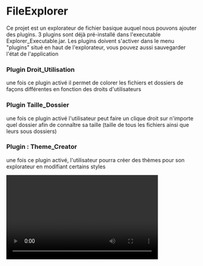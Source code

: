# **FileExplorer**

Ce projet est un explorateur de fichier basique auquel nous pouvons ajouter des plugins. 
3 plugins sont déjà pré-installé dans l'executable Explorer_Executable.jar.
Les plugins doivent s'activer dans le menu "plugins" situé en haut de l'explorateur, vous pouvez aussi sauvegarder l'état de l'application 

### **Plugin Droit_Utilisation**
une fois ce plugin activé il permet de colorer les fichiers et dossiers de façons différentes en fonction des droits d'utilisateurs
### **Plugin Taille_Dossier**
une fois ce plugin activé l'utilisateur peut faire un clique droit sur n'importe quel dossier afin de connaître sa taille (taille de tous les fichiers ainsi que leurs sous dossiers)
### **Plugin : Theme_Creator** 
une fois ce plugin activé, l'utilisateur pourra créer des thèmes pour son explorateur en modifiant certains styles

<video width="400" height="222" controls="controls">
  <source src="File_Explorer_Presentation.mp4" type="video/mp4" />
  Ici l'alternative à la vidéo : un lien de téléchargement, un message, etc.
</video>
